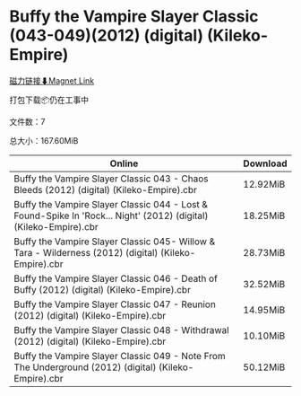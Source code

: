 # Buffy the Vampire Slayer Classic (043-049)(2012) (digital) (Kileko-Empire)

[磁力链接⬇Magnet Link](magnet:?xt=urn:btih:67ad6a94a9c2ed8daf25a265e2c8acfed2053849&dn=Buffy%20the%20Vampire%20Slayer%20Classic%20%28043-049%29%282012%29%20%28digital%29%20%28Kileko-Empire%29)

打包下载📦仍在工事中

文件数：7

总大小：167.60MiB

Online | Download
--- | ---
Buffy the Vampire Slayer Classic 043 - Chaos Bleeds (2012) (digital) (Kileko-Empire).cbr | 12.92MiB
Buffy the Vampire Slayer Classic 044 - Lost & Found-Spike In 'Rock... Night' (2012) (digital) (Kileko-Empire).cbr | 18.25MiB
Buffy the Vampire Slayer Classic 045- Willow & Tara - Wilderness (2012) (digital) (Kileko-Empire).cbr | 28.73MiB
Buffy the Vampire Slayer Classic 046 - Death of Buffy (2012) (digital) (Kileko-Empire).cbr | 32.52MiB
Buffy the Vampire Slayer Classic 047 - Reunion (2012) (digital) (Kileko-Empire).cbr | 14.95MiB
Buffy the Vampire Slayer Classic 048 - Withdrawal (2012) (digital) (Kileko-Empire).cbr | 10.10MiB
Buffy the Vampire Slayer Classic 049 - Note From The Underground (2012) (digital) (Kileko-Empire).cbr | 50.12MiB